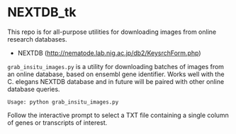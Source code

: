 NEXTDB_tk
========

This repo is for all-purpose utilities for downloading images from online research databases.

* NEXTDB (http://nematode.lab.nig.ac.jp/db2/KeysrchForm.php) 

``grab_insitu_images.py`` is a utility for downloading batches of images from an online database, based on ensembl gene identifier. Works well with the C. elegans NEXTDB database and in future will be paired with other online database queries. 

`Usage: python grab_insitu_images.py`

Follow the interactive prompt to select a TXT file containing a single column of genes or transcripts of interest. 
